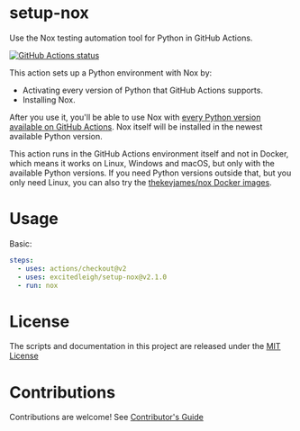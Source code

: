 # setup-nox

Use the Nox testing automation tool for Python in GitHub Actions.

<p align="left">
  <a href="https://github.com/excitedleigh/setup-nox"><img alt="GitHub Actions status" src="https://github.com/excitedleigh/setup-nox/workflows/Main%20workflow/badge.svg"></a>
</p>

This action sets up a Python environment with Nox by:

- Activating every version of Python that GitHub Actions supports.
- Installing Nox.

After you use it, you'll be able to use Nox with [every Python version available on GitHub Actions][actions-installed]. Nox itself will be installed in the newest available Python version.

This action runs in the GitHub Actions environment itself and not in Docker, which means it works on Linux, Windows and macOS, but only with the available Python versions. If you need Python versions outside that, but you only need Linux, you can also try the [thekevjames/nox Docker images][nox-docker].

[actions-installed]: https://github.com/actions/virtual-environments#available-environments
[nox-docker]: https://hub.docker.com/r/thekevjames/nox
[original-action]: https://github.com/actions/setup-python

# Usage

Basic:

```yaml
steps:
  - uses: actions/checkout@v2
  - uses: excitedleigh/setup-nox@v2.1.0
  - run: nox
```

# License

The scripts and documentation in this project are released under the [MIT License](LICENSE)

# Contributions

Contributions are welcome! See [Contributor's Guide](docs/contributors.md)
